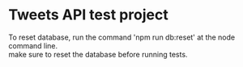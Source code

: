 # Tweets API test project

To reset database, run the command  'npm run db:reset' at the node command line.  
make sure to reset the database before running tests.